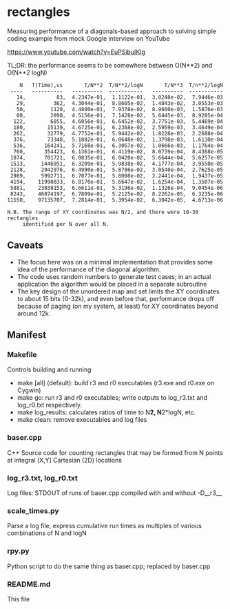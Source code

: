 # rectangles
Measuring performance of a diagonals-based approach to solving simple coding example from mock Google interview on YouTube

https://www.youtube.com/watch?v=EuPSibuIKIg

TL;DR:  the performance seems to be somewhere between O(N\*\*2) and O(N\*\*2 logN)


        N   T(Time),us       T/N**2  T/N**2/logN       T/N**3  T/n**2/logN
     ----   ----------   ----------  -----------   ----------  -----------
       14,          83,  4.2347e-01,  1.1122e-01,  3.0248e-02,  7.9446e-03
       29,         362,  4.3044e-01,  8.8605e-02,  1.4843e-02,  3.0553e-03
       50,        1120,  4.4800e-01,  7.9378e-02,  8.9600e-03,  1.5876e-03
       80,        2890,  4.5156e-01,  7.1428e-02,  5.6445e-03,  8.9285e-04
      122,        6855,  4.6056e-01,  6.6452e-02,  3.7751e-03,  5.4469e-04
      180,       15139,  4.6725e-01,  6.2368e-02,  2.5959e-03,  3.4649e-04
      262,       32779,  4.7752e-01,  5.9442e-02,  1.8226e-03,  2.2688e-04
      376,       73348,  5.1882e-01,  6.0648e-02,  1.3798e-03,  1.6130e-04
      536,      164241,  5.7168e-01,  6.3057e-02,  1.0666e-03,  1.1764e-04
      760,      354423,  6.1361e-01,  6.4119e-02,  8.0739e-04,  8.4368e-05
     1074,      701721,  6.0835e-01,  6.0420e-02,  5.6644e-04,  5.6257e-05
     1513,     1446951,  6.3209e-01,  5.9838e-02,  4.1777e-04,  3.9550e-05
     2128,     2942976,  6.4990e-01,  5.8786e-02,  3.0540e-04,  2.7625e-05
     2989,     5992711,  6.7077e-01,  5.8098e-02,  2.2441e-04,  1.9437e-05
     4194,    11990833,  6.8170e-01,  5.6647e-02,  1.6254e-04,  1.3507e-05
     5881,    23038153,  6.6611e-01,  5.3196e-02,  1.1326e-04,  9.0454e-06
     8243,    46074197,  6.7809e-01,  5.2125e-02,  8.2262e-05,  6.3235e-06
    11550,    97135707,  7.2814e-01,  5.3954e-02,  6.3042e-05,  4.6713e-06

    N.B. The range of XY coordinates was N/2, and there were 10-30 rectangles
         identified per N over all N.


## Caveats
- The focus here was on a minimal implementation that provides some idea of the performance of the diagonal algorithm.
- The code uses random numbers to generate test cases; in an actual application the algorithm would be placed in a separate subroutine
- The key design of the unordered map and set limits the XY coordinates to about 15 bits (0-32k), and even before that, performance drops off because of paging (on my system, at least) for XY coordinates beyond around 12k.

## Manifest

### Makefile
Controls building and running
- make [all] (default):  build r3 and r0 executables (r3.exe and r0.exe on Cygwin)
- make go:  run r3 and r0 executables; write outputs to log_r3.txt and log_r0.txt respectively.
- make log_results:  calculates ratios of time to N**2, N**2*logN, etc.
- make clean:  remove executables and log files

### baser.cpp
C++ Source code for counting rectangles that may be formed from N points at integral [X,Y] Cartesian (2D) locations

### log_r3.txt, log_r0.txt
Log files:  STDOUT of runs of baser.cpp compiled with and without -D__r3__

### scale_times.py
Parse a log file, express cumulative run times as multiples of various combinations of N and logN

### rpy.py
Python script to do the same thing as baser.cpp; replaced by baser.cpp

### README.md
This file

